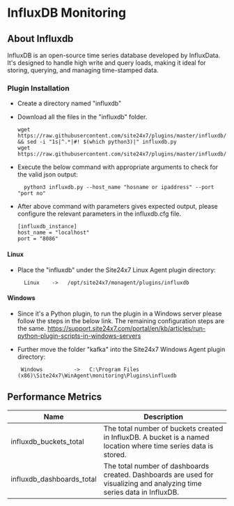 
# **InfluxDB Monitoring**

## About Influxdb
InfluxDB is an open-source time series database developed by InfluxData. It's designed to handle high write and query loads, making it ideal 
for storing, querying, and managing time-stamped data.

### Plugin Installation
- Create a directory named "influxdb" 
  
- Download all the files in the "influxdb" folder.
  ```
  wget https://raw.githubusercontent.com/site24x7/plugins/master/influxdb/influxdb.py && sed -i "1s|^.*|#! $(which python3)|" influxdb.py
  wget https://raw.githubusercontent.com/site24x7/plugins/master/influxdb/influxdb.cfg
  ```

- Execute the below command with appropriate arguments to check for the valid json output:
    
        python3 influxdb.py --host_name "hosname or ipaddress" --port "port no" 

- After above command with parameters gives expected output, please configure the relevant parameters in the influxdb.cfg file.

      [influxdb_instance]
      host_name = "localhost"
      port = "8086"

#### Linux

- Place the "influxdb" under the Site24x7 Linux Agent plugin directory:

        Linux    ->   /opt/site24x7/monagent/plugins/influxdb

#### Windows
        
- Since it's a Python plugin, to run the plugin in a Windows server please follow the steps in the below link. The remaining configuration steps are the same.
https://support.site24x7.com/portal/en/kb/articles/run-python-plugin-scripts-in-windows-servers
-  Further move the folder "kafka" into the  Site24x7 Windows Agent plugin directory:

        Windows          ->   C:\Program Files (x86)\Site24x7\WinAgent\monitoring\Plugins\influxdb

## Performance Metrics
Name		            	| 	Description
---         		   	|   	---
influxdb_buckets_total		|	The total number of buckets created in InfluxDB. A bucket is a named location where time series data is stored.
influxdb_dashboards_total		|	The total number of dashboards created. Dashboards are used for visualizing and analyzing time series data in InfluxDB.
